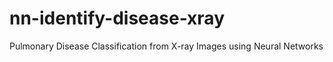 # nn-identify-disease-xray
Pulmonary Disease Classification from X-ray Images using Neural Networks
